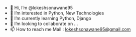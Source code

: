 - 👋 Hi, I’m @lokeshsonawane95
- 👀 I’m interested in Python, New Technologies
- 🌱 I’m currently learning Python, Django
- 💞️ I’m looking to collaborate on ...
- 📫 How to reach me Mail : lokeshsonawane95@gmail.com

<!---
lokeshsonawane95/lokeshsonawane95 is a ✨ special ✨ repository because its `README.md` (this file) appears on your GitHub profile.
You can click the Preview link to take a look at your changes.
--->
